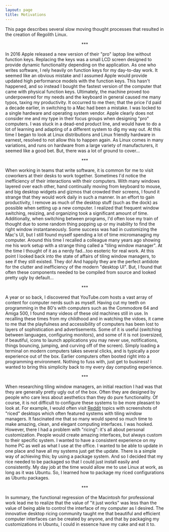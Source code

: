 ```yaml
---
layout: page
title: Motivations
---
```


This page describes several slow moving thought processes that resulted in the creation of Regolith Linux.

<p align="center"> *** </p>


In 2016 Apple released a new version of their "pro" laptop line without function keys.  Replacing the keys was a small LCD screen designed to provide dynamic functionality depending on the application.  As one who writes software, I rely heavily on function keys for my day-to-day work.  It seemed like an obvious mistake and I assumed Apple would provide updated high performance models with the function keys.  This hasn't happened, and so instead I bought the fastest version of the computer that came with physical function keys.  Ultimately, the machine proved too underpowered for my needs and the keyboard in general caused me many typos, taxing my productivity.  It occurred to me then; that the price I'd paid a decade earlier, in switching to a Mac had been a mistake.  I was locked to a single hardware and operating system vendor.  Apple clearly does not consider me and my type in their focus groups when designing "pro" computers.  I was stuck in a dead-end product line, and would have to do a lot of learning and adapting of a different system to dig my way out.  At this time I began to look at Linux distributions and Linux friendly hardware in earnest, resolved to not allow this to happen again.  As Linux comes in many variations, and runs on hardware from a large variety of manufacturers, it seemed like a good bet.  But, there was a lot of ground to cover...

<p align="center"> *** </p>

When working in teams that write software, it is common for me to visit coworkers at their desks to work together. Sometimes I'd notice the inefficiency of their interactions with their computers. With many windows layered over each other, hand continually moving from keyboard to mouse, and big desktop widgets and gizmos that crowded their screens, I found it strange that they would work daily in such a manner.  In an effort to gain productivity, I remove as much of the desktop stuff (such as the dock) as possible when setting up a new computer.  I realized that frequent window switching, resizing, and organizing took a significant amount of time.  Additionally, when switching between programs, I'd often lose my train of thought due to some random thing popping up or my inability to find the right window instantaneously.  Some success was had in customizing the Mac's UI, but I still found myself spending a lot of time micromanaging my computer.  Around this time I recalled a colleague many years ago showing me his work setup with a strange thing called a "tiling window manager".  At the time I thought of it as a nerdy fad...too esoteric for real work.  At this point I looked back into the state of affairs of tiling window managers, to see if they still existed.  They do!  And happily they are the perfect antidote for the clutter and inefficiency of the modern "desktop UI".  But, I found that often these components needed to be compiled from source and looked pretty ugly by default...  

<p align="center"> *** </p>

A year or so back, I discovered that YouTube.com hosts a vast array of content for computer nerds such as myself.  Having cut my teeth on programming in the 80's with computers such as the Commodore 64 and Amiga 500, I found many videos of these old machines still in use.  In recalling these times from my childhood and in watching the vidoes, it came to me that the playfulness and accessibility of computers has been lost to layers of sophistication and advertisements.  Some of it is useful (switching between languages, configuring monitors), and some of it is not (oversized, if beautiful, icons to launch applications you may never use, notifications, things bouncing, jumping, and curving off of the screen).  Simply loading a terminal on modern computers takes several clicks, and is typically a poor experience out of the box.  Earlier computers often booted right into a programming environment.  Nothing to fuss with, just get to business!  I wanted to bring this simplicity back to my every day computing experience.

<p align="center"> *** </p>

When researching tiling window managers, an initial reaction I had was that they are generally pretty ugly out of the box. Often they are designed by people who care less about aesthetics than they do pure functionality.  Of course, it is not difficult to configure these systems to be more pleasant to look at.  For example, I would often visit [Reddit](https://www.reddit.com/r/unixporn/) topics with screenshots of "riced" desktops which often featured systems with tiling window managers.  It fascinated me that so many would spend so much time to make amazing, clean, and elegant computing interfaces.  I was hooked.  However, there I had a problem with "ricing": it's all about personal customization.  People would create amazing interfaces, but always custom to their specific system.  I wanted to have a consistent experience on my home PC as well as what I use at the office.  I wanted to be able to update in one place and have all my systems just get the update.  There is a simple way of achieving this; by using a package system.  And so I decided that my rice needed to be packaged so that I could just install easily and consistently.  My day job at the time would allow me to use Linux at work, as long as it was Ubuntu.  So, I learned how to package my riced configurations as Ubuntu packages.    

<p align="center"> *** </p>

In summary, the functional regression of the Macintosh for professional work lead me to realize that the value of "it just works" was less than the value of being able to control the interface of my computer as I desired.  The innovative desktop ricing community taught me that beautiful and efficient computer interfaces can be created by anyone, and that by packaging my customizations in Ubuntu, I could in essence have my cake and eat it to.
